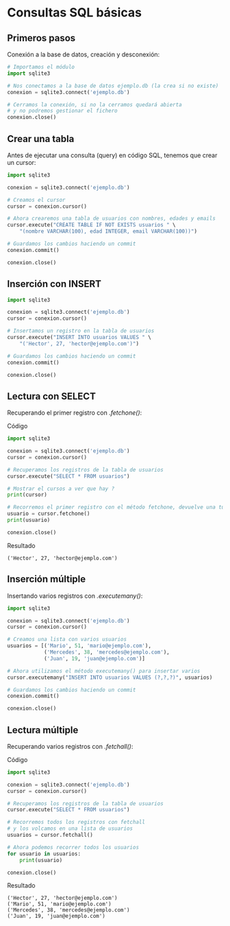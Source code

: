 # Consultas SQL básicas

## Primeros pasos

Conexión a la base de datos, creación y desconexión:

```python
# Importamos el módulo
import sqlite3

# Nos conectamos a la base de datos ejemplo.db (la crea si no existe)
conexion = sqlite3.connect('ejemplo.db')

# Cerramos la conexión, si no la cerramos quedará abierta
# y no podremos gestionar el fichero
conexion.close()
```

## Crear una tabla

Antes de ejecutar una consulta (query) en código SQL, tenemos que crear un cursor:

```python
import sqlite3

conexion = sqlite3.connect('ejemplo.db')

# Creamos el cursor
cursor = conexion.cursor()

# Ahora crearemos una tabla de usuarios con nombres, edades y emails
cursor.execute("CREATE TABLE IF NOT EXISTS usuarios " \
    "(nombre VARCHAR(100), edad INTEGER, email VARCHAR(100))")

# Guardamos los cambios haciendo un commit
conexion.commit()

conexion.close()
```

## Inserción con INSERT

```python
import sqlite3

conexion = sqlite3.connect('ejemplo.db')
cursor = conexion.cursor()

# Insertamos un registro en la tabla de usuarios
cursor.execute("INSERT INTO usuarios VALUES " \
    "('Hector', 27, 'hector@ejemplo.com')")

# Guardamos los cambios haciendo un commit
conexion.commit()

conexion.close()
```

## Lectura con SELECT

Recuperando el primer registro con *.fetchone()*:

Código

```python
import sqlite3

conexion = sqlite3.connect('ejemplo.db')
cursor = conexion.cursor()

# Recuperamos los registros de la tabla de usuarios
cursor.execute("SELECT * FROM usuarios")

# Mostrar el cursos a ver que hay ?
print(cursor)

# Recorremos el primer registro con el método fetchone, devuelve una tupla
usuario = cursor.fetchone()
print(usuario)

conexion.close()
```

Resultado

```
('Hector', 27, 'hector@ejemplo.com')
```

## Inserción múltiple

Insertando varios registros con *.executemany()*:

```python
import sqlite3

conexion = sqlite3.connect('ejemplo.db')
cursor = conexion.cursor()

# Creamos una lista con varios usuarios
usuarios = [('Mario', 51, 'mario@ejemplo.com'),
            ('Mercedes', 38, 'mercedes@ejemplo.com'),
            ('Juan', 19, 'juan@ejemplo.com')]

# Ahora utilizamos el método executemany() para insertar varios
cursor.executemany("INSERT INTO usuarios VALUES (?,?,?)", usuarios)

# Guardamos los cambios haciendo un commit
conexion.commit()

conexion.close()
```

## Lectura múltiple

Recuperando varios registros con *.fetchall()*:

Código

```python
import sqlite3

conexion = sqlite3.connect('ejemplo.db')
cursor = conexion.cursor()

# Recuperamos los registros de la tabla de usuarios
cursor.execute("SELECT * FROM usuarios")

# Recorremos todos los registros con fetchall
# y los volcamos en una lista de usuarios
usuarios = cursor.fetchall()

# Ahora podemos recorrer todos los usuarios
for usuario in usuarios:
    print(usuario)

conexion.close()
```

Resultado

```
('Hector', 27, 'hector@ejemplo.com')
('Mario', 51, 'mario@ejemplo.com')
('Mercedes', 38, 'mercedes@ejemplo.com')
('Juan', 19, 'juan@ejemplo.com')
```